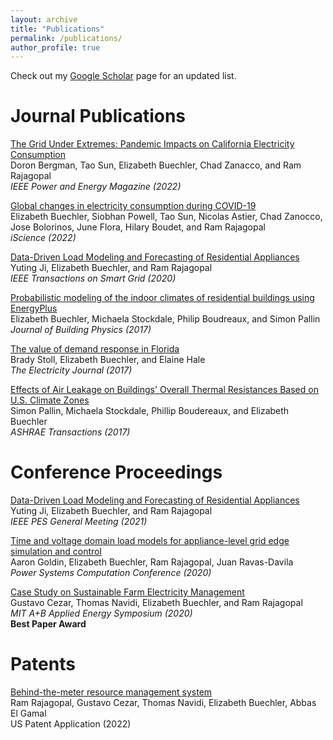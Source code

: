 ```yaml
---
layout: archive
title: "Publications"
permalink: /publications/
author_profile: true
---
```


Check out my [Google Scholar](https://scholar.google.com/citations?user=6lVsq5oAAAAJ&hl=en) page for an updated list.

# Journal Publications

[The Grid Under Extremes: Pandemic Impacts on California Electricity Consumption](https://ieeexplore.ieee.org/abstract/document/9920515)  
Doron Bergman, Tao Sun, Elizabeth Buechler, Chad Zanacco, and Ram Rajagopal  
*IEEE Power and Energy Magazine (2022)*

[Global changes in electricity consumption during COVID-19](https://www.sciencedirect.com/science/article/pii/S2589004221015388)  
Elizabeth Buechler, Siobhan Powell, Tao Sun, Nicolas Astier, Chad Zanocco, Jose Bolorinos, June Flora, Hilary Boudet, and Ram Rajagopal  
*iScience (2022)*

[Data-Driven Load Modeling and Forecasting of Residential Appliances](https://ieeexplore.ieee.org/abstract/document/8933148)  
Yuting Ji, Elizabeth Buechler, and Ram Rajagopal  
*IEEE Transactions on Smart Grid (2020)*

[Probabilistic modeling of the indoor climates of residential buildings using EnergyPlus](https://journals.sagepub.com/doi/abs/10.1177/1744259117701893?journalCode=jend)  
Elizabeth Buechler, Michaela Stockdale, Philip Boudreaux, and Simon Pallin  
*Journal of Building Physics (2017)*

[The value of demand response in Florida](https://www.sciencedirect.com/science/article/abs/pii/S1040619017302609)  
Brady Stoll, Elizabeth Buechler, and Elaine Hale  
*The Electricity Journal (2017)*

[Effects of Air Leakage on Buildings' Overall Thermal Resistances Based on U.S. Climate Zones](https://scholar.google.com/citations?view_op=view_citation&hl=en&user=6lVsq5oAAAAJ&sortby=pubdate&citation_for_view=6lVsq5oAAAAJ:0EnyYjriUFMC)  
Simon Pallin, Michaela Stockdale, Phillip Boudereaux, and Elizabeth Buechler  
*ASHRAE Transactions (2017)* 

# Conference Proceedings

[Data-Driven Load Modeling and Forecasting of Residential Appliances](https://ieeexplore.ieee.org/abstract/document/8933148)  
Yuting Ji, Elizabeth Buechler, and Ram Rajagopal  
*IEEE PES General Meeting (2021)*

[Time and voltage domain load models for appliance-level grid edge simulation and control](https://www.sciencedirect.com/science/article/abs/pii/S0378779620305538)  
Aaron Goldin, Elizabeth Buechler, Ram Rajagopal, Juan Ravas-Davila  
*Power Systems Computation Conference (2020)*

[Case Study on Sustainable Farm Electricity Management](https://www.youtube.com/watch?v=NmYLf5ce4jg)  
Gustavo Cezar, Thomas Navidi, Elizabeth Buechler, and Ram Rajagopal  
*MIT A+B Applied Energy Symposium (2020)*  
**Best Paper Award**

# Patents

[Behind-the-meter resource management system](https://patents.google.com/patent/US20220321664A1/en)  
Ram Rajagopal, Gustavo Cezar, Thomas Navidi, Elizabeth Buechler, Abbas El Gamal  
US Patent Application (2022)


